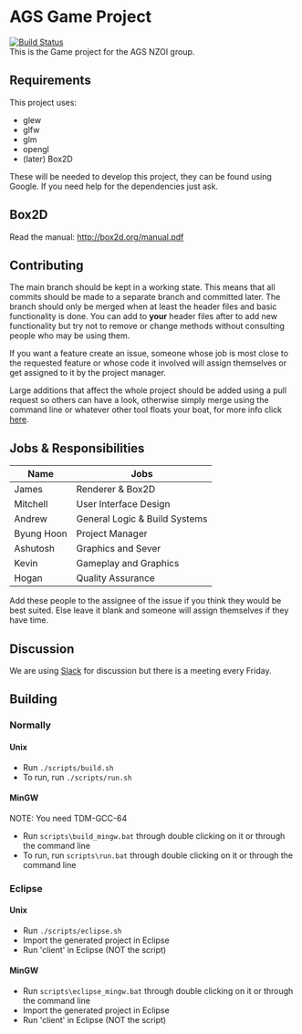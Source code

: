 # AGS Game Project
[![Build Status](https://travis-ci.org/AGS-Programming-Club/AGS-Game-Project.svg?branch=master)](https://travis-ci.org/AGS-Programming-Club/AGS-Game-Project)  
This is the Game project for the AGS NZOI group.

## Requirements

This project uses:
* glew
* glfw
* glm
* opengl
* (later) Box2D

These will be needed to develop this project, they can be found using Google.
If you need help for the dependencies just ask.

## Box2D
Read the manual: http://box2d.org/manual.pdf

## Contributing

The main branch should be kept in a working state. This means that all commits should be made to a separate branch
and committed later. The branch should only be merged when at least the header files and basic functionality is done.
You can add to **your** header files after to add new functionality but try not to remove or change methods without consulting people who may be using them.

If you want a feature create an issue, someone whose job is most close to the requested feature or whose code it involved will assign themselves or get assigned to it by the project manager.

Large additions that affect the whole project should be added using a pull request so others can have a look, otherwise simply merge using the command line or whatever other tool floats your boat, for more info click [here](http://gitref.org/branching/).

## Jobs & Responsibilities

Name | Jobs
-----|------
James | Renderer & Box2D
Mitchell | User Interface Design
Andrew | General Logic & Build Systems
Byung Hoon | Project Manager
Ashutosh | Graphics and Sever
Kevin | Gameplay and Graphics
Hogan | Quality Assurance

Add these people to the assignee of the issue if you think they would be best suited. Else leave it blank and someone will
assign themselves if they have time.

## Discussion

We are using [Slack](https://agsprogramming.slack.com) for discussion but there is a meeting every Friday.

## Building

### Normally

#### Unix
- Run `./scripts/build.sh`  
- To run, run `./scripts/run.sh`  

#### MinGW
NOTE: You need TDM-GCC-64  
- Run `scripts\build_mingw.bat` through double clicking on it or through the command line  
- To run, run `scripts\run.bat` through double clicking on it or through the command line  

### Eclipse

#### Unix

- Run `./scripts/eclipse.sh`  
- Import the generated project in Eclipse  
- Run 'client' in Eclipse (NOT the script)  

#### MinGW

- Run `scripts\eclipse_mingw.bat` through double clicking on it or through the command line  
- Import the generated project in Eclipse  
- Run 'client' in Eclipse (NOT the script)  
